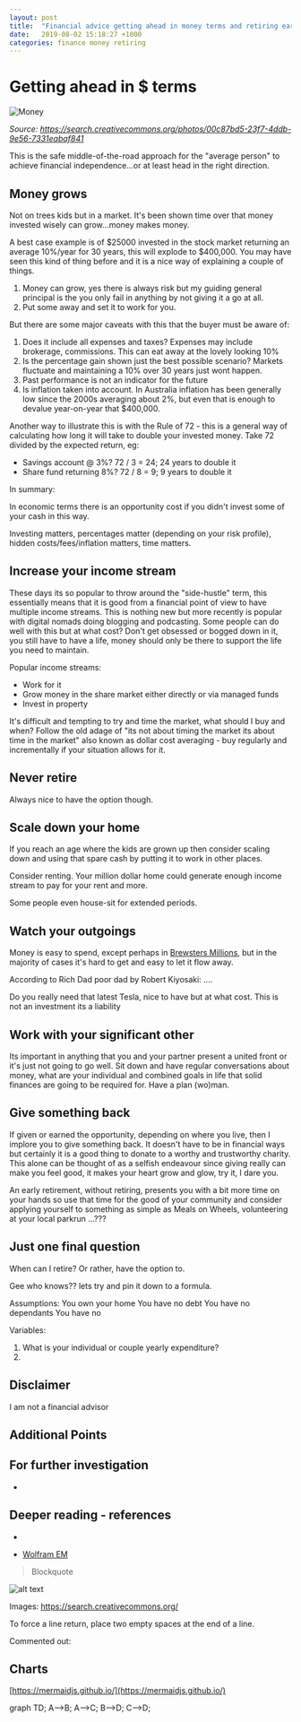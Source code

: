 ```yaml
---
layout: post
title:  "Financial advice getting ahead in money terms and retiring early"
date:   2019-08-02 15:18:27 +1000
categories: finance money retiring
---
```


# Getting ahead in $ terms

![Money](https://live.staticflickr.com/6193/6059384591_2b579be3d7.jpg "Money")

*Source: https://search.creativecommons.org/photos/00c87bd5-23f7-4ddb-9e56-7331eabaf841*

This is the safe middle-of-the-road approach for the "average person" to achieve financial independence...or at least head in the right direction.

## Money grows

Not on trees kids but in a market.  It's been shown time over that money invested wisely can grow...money makes money.

A best case example is of $25000 invested in the stock market returning an average 10%/year for 30 years, this will explode to $400,000.  You may have seen this kind of thing before and it is a nice way of explaining a couple of things.

1. Money can grow, yes there is always risk but my guiding general principal is the you only fail in anything by not giving it a go at all.
2. Put some away and set it to work for you.

But there are some major caveats with this that the buyer must be aware of:
1. Does it include all expenses and taxes?  Expenses may include brokerage, commissions.  This can eat away at the lovely looking 10%
2. Is the percentage gain shown just the best possible scenario?  Markets fluctuate and maintaining a 10% over 30 years just wont happen.  
3. Past performance is not an indicator for the future
4. Is inflation taken into account.  In Australia inflation has been generally low since the 2000s averaging about 2%, but even that is enough to devalue year-on-year that $400,000.

Another way to illustrate this is with the Rule of 72 - this is a general way of calculating how long it will take to double your invested money.  Take 72 divided by the expected return, eg:
* Savings account @ 3%?  72 / 3 = 24; 24 years to double it
* Share fund returning 8%? 72 / 8 = 9; 9 years to double it

In summary: 

In economic terms there is an opportunity cost if you didn't invest some of your cash in this way.

Investing matters, percentages matter (depending on your risk profile), hidden costs/fees/inflation matters, time matters.

## Increase your income stream

These days its so popular to throw around the "side-hustle" term, this essentially means that it is good from a financial point of view to have multiple income streams.  This is nothing new but more recently is popular with digital nomads doing blogging and podcasting.  Some people can do well with this but at what cost?  Don't get obsessed or bogged down in it, you still have to have a life, money should only be there to support the life you need to maintain.

Popular income streams:

* Work for it
* Grow money in the share market either directly or via managed funds
* Invest in property

It's difficult and tempting to try and time the market, what should I buy and when?  Follow the old adage of "its not about timing the market its about time in the market" also known as dollar cost averaging - buy regularly and incrementally if your situation allows for it.

## Never retire

Always nice to have the option though.

## Scale down your home

If you reach an age where the kids are grown up then consider scaling down and using that spare cash by putting it to work in other places.

Consider renting.  Your million dollar home could generate enough income stream to pay for your rent and more.

Some people even house-sit for extended periods.

## Watch your outgoings

Money is easy to spend, except perhaps in [Brewsters Millions](https://en.wikipedia.org/wiki/Brewster%27s_Millions_(1985_film)), but in the majority of cases it's hard to get and easy to let it flow away.

According to Rich Dad poor dad by Robert Kiyosaki:
....

Do you really need that latest Tesla, nice to have but at what cost.  This is not an investment its a liability

## Work with your significant other

Its important in anything that you and your partner present a united front or it's just not going to go well.  Sit down and have regular conversations about money, what are your individual and combined goals in life that solid finances are going to be required for.  Have a plan (wo)man.

## Give something back

If given or earned the opportunity, depending on where you live, then I implore you to give something back.  It doesn't have to be in financial ways but certainly it is a good thing to donate to a worthy and trustworthy charity.  This alone can be thought of as a selfish endeavour since giving really can make you feel good, it makes your heart grow and glow, try it, I dare you.

An early retirement, without retiring, presents you with a bit more time on your hands so use that time for the good of your community and consider applying yourself to something as simple as Meals on Wheels, volunteering at your local parkrun ...???

## Just one final question

When can I retire?  Or rather, have the option to.

Gee who knows??  lets try and pin it down to a formula.

Assumptions:
You own your home
You have no debt
You have no dependants
You have no 

Variables:
1. What is your individual or couple yearly expenditure? 
2. 



## Disclaimer

I am not a financial advisor

## Additional Points

## For further investigation

*


## Deeper reading - references
*

* [Wolfram EM](https://www.wolframalpha.com/input/?i=e%3Dmc2)
[]()

> Blockquote

![alt text](http://path/to/img.jpg "Title")

Images: https://search.creativecommons.org/

To force a line return, place two empty spaces at the end of a line.

Commented out:

[//]: # (COmmented out!!!)


## Charts

[https://mermaidjs.github.io/](https://mermaidjs.github.io/)

<div class="mermaid">
graph TD;
    A-->B;
    A-->C;
    B-->D;
    C-->D;
</div>